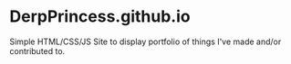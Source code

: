 # DerpPrincess.github.io
Simple HTML/CSS/JS Site to display portfolio of things I've made and/or contributed to.
